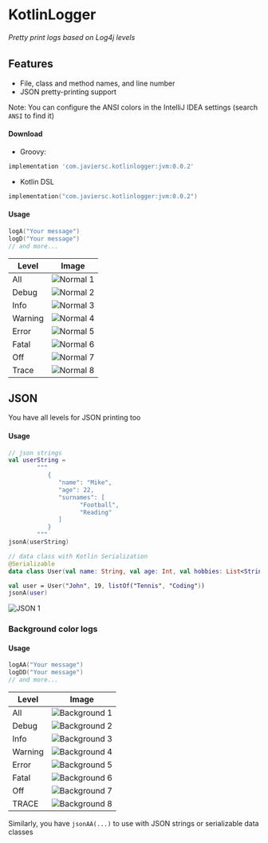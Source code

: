 # KotlinLogger

###### Pretty print logs based on Log4j levels
## Features
- File, class and method names, and line number
- JSON pretty-printing support 

Note: You can configure the ANSI colors in the IntelliJ IDEA settings (search `ANSI` to find it)

#### Download
- Groovy:
```groovy
implementation 'com.javiersc.kotlinlogger:jvm:0.0.2'
```
- Kotlin DSL
```kotlin
implementation("com.javiersc.kotlinlogger:jvm:0.0.2")
```

#### Usage
```kotlin
logA("Your message")
logD("Your message")
// and more...
```

| Level     | Image                                | 
| ---       | ---                                  |
| All       | ![Normal 1](screenshots/normal1.png) |
| Debug     | ![Normal 2](screenshots/normal2.png) |
| Info      | ![Normal 3](screenshots/normal3.png) |
| Warning   | ![Normal 4](screenshots/normal4.png) |
| Error     | ![Normal 5](screenshots/normal5.png) |
| Fatal     | ![Normal 6](screenshots/normal6.png) |
| Off       | ![Normal 7](screenshots/normal7.png) |
| Trace     | ![Normal 8](screenshots/normal8.png) |

## JSON
You have all levels for JSON printing too

#### Usage
```kotlin
// json strings
val userString =
        """
           {
              "name": "Mike",
              "age": 22,
              "surnames": [
                    "Football",
                    "Reading"
              ]
           }
        """
jsonA(userString)

// data class with Kotlin Serialization
@Serializable
data class User(val name: String, val age: Int, val hobbies: List<String>)

val user = User("John", 19, listOf("Tennis", "Coding"))
jsonA(user)
```

![JSON 1](screenshots/json1.png)

### Background color logs

#### Usage
```kotlin
logAA("Your message")
logDD("Your message")
// and more...
```

| Level     | Image                                | 
| ---       | ---                                  |
| All       | ![Background 1](screenshots/bg1.png) |
| Debug     | ![Background 2](screenshots/bg2.png) |
| Info      | ![Background 3](screenshots/bg3.png) |
| Warning   | ![Background 4](screenshots/bg4.png) |
| Error     | ![Background 5](screenshots/bg5.png) |
| Fatal     | ![Background 6](screenshots/bg6.png) |
| Off       | ![Background 7](screenshots/bg7.png) |
| TRACE     | ![Background 8](screenshots/bg8.png) |

Similarly, you have `jsonAA(...)` to use with JSON strings or serializable data classes
